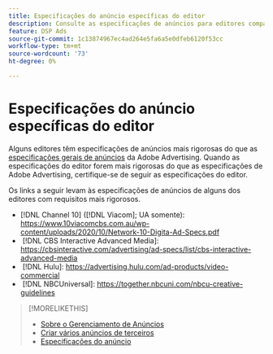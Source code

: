 ```yaml
---
title: Especificações do anúncio específicas do editor
description: Consulte as especificações de anúncios para editores compatíveis.
feature: DSP Ads
source-git-commit: 1c13874967ec4ad264e5fa6a5e0dfeb6120f53cc
workflow-type: tm+mt
source-wordcount: '73'
ht-degree: 0%

---
```


# Especificações do anúncio específicas do editor

Alguns editores têm especificações de anúncios mais rigorosas do que as [especificações gerais de anúncios](/help/dsp/campaign-management/ads/ad-specs.md) da Adobe Advertising. Quando as especificações do editor forem mais rigorosas do que as especificações de Adobe Advertising, certifique-se de seguir as especificações do editor.

Os links a seguir levam às especificações de anúncios de alguns dos editores com requisitos mais rigorosos.

* [!DNL Channel 10] ([!DNL Viacom]; UA somente): https://www.10viacomcbs.com.au/wp-content/uploads/2020/10/Network-10-Digita-Ad-Specs.pdf
* &#x200B;
  [!DNL CBS Interactive Advanced Media]: https://cbsinteractive.com/advertising/ad-specs/list/cbs-interactive-advanced-media
* &#x200B;
  [!DNL Hulu]: https://advertising.hulu.com/ad-products/video-commercial
* &#x200B;
  [!DNL NBCUniversal]: https://together.nbcuni.com/nbcu-creative-guidelines

>[!MORELIKETHIS]
>
>* [Sobre o Gerenciamento de Anúncios](ad-about.md)
>* [Criar vários anúncios de terceiros](ad-create-multiple.md)
>* [Especificações do anúncio](/help/dsp/campaign-management/ads/ad-specs.md)
